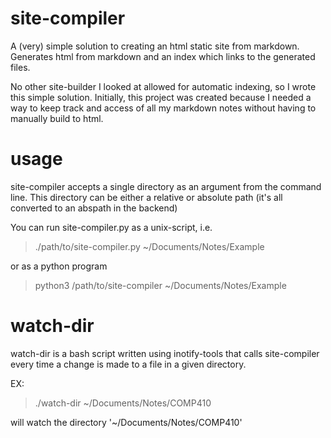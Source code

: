 site-compiler
=============

A (very) simple solution to creating an html static site from markdown.
Generates html from markdown and an index which links to the generated files.

No other site-builder I looked at allowed for automatic indexing, so I wrote this simple solution.
Initially, this project was created because I needed a way to keep track and access of all my markdown notes 
without having to manually build to html.

usage
======
site-compiler accepts a single directory as an argument from the command line.
This directory can be either a relative or absolute path (it's all converted to an abspath in the backend)


You can run site-compiler.py as a unix-script, i.e.
> ./path/to/site-compiler.py ~/Documents/Notes/Example

or as a python program
> python3 /path/to/site-compiler ~/Documents/Notes/Example

watch-dir
=========
watch-dir is a bash script written using inotify-tools that calls site-compiler every time a change is made to a file
in a given directory. 

EX:
> ./watch-dir ~/Documents/Notes/COMP410 

will watch the directory '~/Documents/Notes/COMP410'
